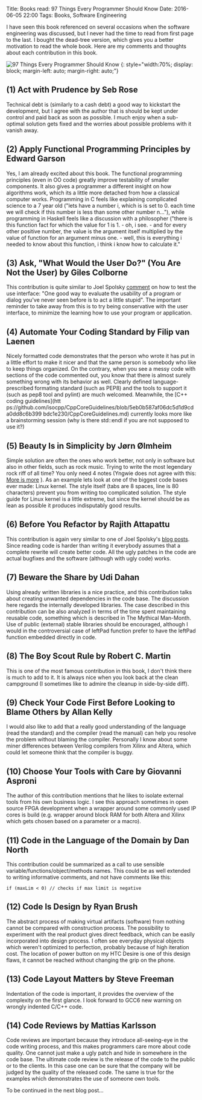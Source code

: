 Title: Books read: 97 Things Every Programmer Should Know
Date: 2016-06-05 22:00
Tags: Books, Software Engineering


I have seen this book referenced on several occasions when the software
engineering was discussed, but I never had the time to read from first page to
the last. I bought the dead-tree version, which gives you a better motivation
to read the whole book. Here are my comments and thoughts about each
contribution in this book.



![97 Things Every Programmer Should Know]({static}/images/97_thing_every_programmer_should_know.jpg)
{: style="width:70%; display: block; margin-left: auto; margin-right: auto;"}



(1) Act with Prudence by Seb Rose
---------------------------------

Technical debt is (similarly to a cash debt) a good way to kickstart the
development, but I agree with the author that is should be kept under control
and paid back as soon as possible. I much enjoy when a sub-optimal solution
gets fixed and the worries about possible problems with it vanish away.


(2) Apply Functional Programming Principles by Edward Garson
---------------------------------

Yes, I am already excited about this book. The functional programming
principles (even in OO code) greatly improve testability of smaller components.
It also gives a programmer a different insight on how algorithms work, which
its a little more detached from how a classical computer works. Programming in
C feels like explaining complicated science to a 7 year old ("lets have a
number i, which is is set to 0. each time we will check if this number is less
than some other number n..."), while programming in Haskell feels like a
discussion with a philosopher ("there is this function fact for which the
value for 1 is 1. - oh, i see. - and for every other positive number, the
value is the argument itself multiplied by the value of function for an
argument minus one. - well, this is everything i needed to know about this
function, i think i know how to calculate it."


(3) Ask, "What Would the User Do?" (You Are Not the User) by Giles Colborne
---------------------------------

This contribution is quite similar to Joel Spolsky
[comment](http://www.joelonsoftware.com/uibook/chapters/fog0000000064.html) on
how to test the use interface: "One good way to evaluate the usability of a
program or dialog you've never seen before is to act a little stupid".  The
important reminder to take away from this is to try being conservative with
the user interface, to minimize the learning how to use your program or
application.


(4) Automate Your Coding Standard by Filip van Laenen
---------------------------------

Nicely formatted code demonstrates that the person who wrote it has put in a
little effort to make it nicer and that the same person is somebody who like
to keep things organized. On the contrary, when you see a messy code with
sections of the code commented out, you know that there is almost surely
something wrong with its behavior as well. Clearly defined language-prescribed
formating standard (such as PEP8) and the tools to support it (such as pep8
tool and pylint) are much welcomed. Meanwhile, the [C++ coding guidelines](htt
ps://github.com/isocpp/CppCoreGuidelines/blob/5eb0b587af06dc5d1d9cda0dd8c6b399
bdc1e230/CppCoreGuidelines.md) currently looks more like a brainstorming
session (why is there std::endl if you are not supposed to use it?)


(5) Beauty Is in Simplicity by Jørn Ølmheim
---------------------------------

Simple solution are often the ones who work better, not only in software but
also in other fields, such as rock music. Trying to write the most legendary
rock riff of all time? You only need 4 notes (Yngwie does not agree with this:
[More is more](https://www.youtube.com/watch?v=QHZ48AE3TOI) ). As an example
lets look at one  of the biggest code bases ever made: Linux kernel. The style
itself (tabs are 8 spaces, line is 80 characters) prevent you from writing too
complicated solution. The style guide for Linux kernel is a little extreme,
but since the kernel should be as lean as possible it produces indisputably
good results.


(6) Before You Refactor by Rajith Attapattu
---------------------------------

This contribution is again very similar to one of Joel Spolsky's [blog
posts](http://www.joelonsoftware.com/articles/fog0000000069.html). Since
reading code is harder than writing it everybody assumes that a complete
rewrite will create better code. All the ugly patches in the code are actual
bugfixes and the software (although with ugly code) works.


(7) Beware the Share by Udi Dahan
---------------------------------

Using already written libraries is a nice practice, and this contribution
talks about creating unwanted dependencies in the code base. The discussion
here regards the internally developed libraries. The case described in this
contribution can be also analyzed in terms of the time spent maintaining
reusable code, something which is described in The Mythical Man-Month. Use of
public (external) stable libraries should be encouraged, although I would in
the controversial case of leftPad function prefer to have the leftPad function
embedded directly in code.


(8) The Boy Scout Rule by Robert C. Martin
---------------------------------

This is one of the most famous contribution in this book, I don't think there
is much to add to it. It is always nice when you look back at the clean
campground (I sometimes like to admire the cleanup in side-by-side diff).


(9) Check Your Code First Before Looking to Blame Others by Allan Kelly
---------------------------------

I would also like to add that a really good understanding of the language
(read the standard) and the compiler (read  the manual) can help you resolve
the problem without blaming the compiler. Personally I know about some miner
differences between Verilog compilers from Xilinx and Altera, which could let
someone think that the compiler is buggy.


(10) Choose Your Tools with Care by Giovanni Asproni
---------------------------------

The author of this contribution mentions that he likes to isolate external
tools from his own business logic. I see this approach sometimes in open
source FPGA development when a wrapper around some commonly used IP cores is
build (e.g. wrapper around block RAM for both Altera and Xilinx which gets
chosen based on a parameter or a macro).


(11) Code in the Language of the Domain by Dan North
---------------------------------

This contribution could be summarized as a call to use sensible
variable/functions/object/methods names. This could be as well extended to
writing informative comments, and not have comments like this:

    if (maxLim < 0) // checks if max limit is negative


(12) Code Is Design by Ryan Brush
---------------------------------

The abstract process of making virtual artifacts (software) from nothing
cannot be compared with construction process. The possibility to experiment
with the real product gives direct feedback, which can be easily incorporated
into design process. I often see everyday physical objects which weren't
optimized to perfection, probably because of high iteration cost. The location
of power button on my HTC Desire is one of this design flaws, it cannot be
reached without changing the grip on the phone.


(13) Code Layout Matters by Steve Freeman
---------------------------------

Indentation of the code is important, it provides the overview of the
complexity on the first glance. I look forward to GCC6 new warning on wrongly
indented C/C++ code.


(14) Code Reviews by Mattias Karlsson
---------------------------------

Code reviews are important because they introduce all-seeing-eye in the code
writing process, and this makes programmers care more about code quality. One
cannot just make a ugly patch and hide in somewhere in the code base. The
ultimate code review is the release of the code to the public or to the
clients. In this case one can be sure that the company will be judged by the
quality of the released code. The same is true for the examples which
demonstrates the use of someone own tools.


To be continued in the next blog post...
